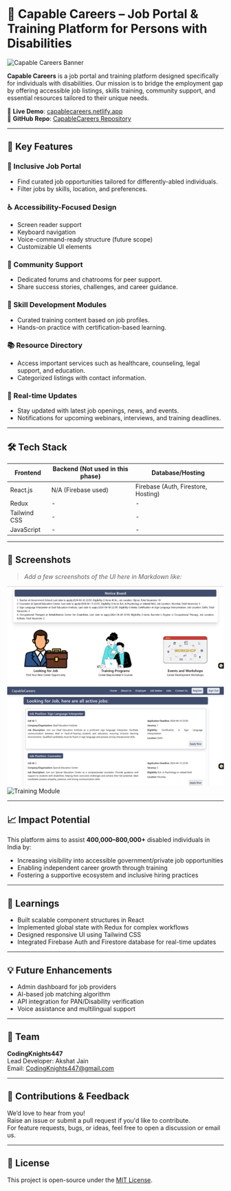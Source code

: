 # 🌟 Capable Careers – Job Portal & Training Platform for Persons with Disabilities

![Capable Careers Banner](https://your-image-link-if-any.com)

**Capable Careers** is a job portal and training platform designed specifically for individuals with disabilities. Our mission is to bridge the employment gap by offering accessible job listings, skills training, community support, and essential resources tailored to their unique needs.

🔗 **Live Demo**: [capablecareers.netlify.app](https://capablecareers.netlify.app/)  
🔗 **GitHub Repo**: [CapableCareers Repository](https://github.com/AkshatJain447/CapableCareers)

---

## 🚀 Key Features

### 🧩 Inclusive Job Portal
- Find curated job opportunities tailored for differently-abled individuals.
- Filter jobs by skills, location, and preferences.

### ♿ Accessibility-Focused Design
- Screen reader support
- Keyboard navigation
- Voice-command-ready structure (future scope)
- Customizable UI elements

### 👥 Community Support
- Dedicated forums and chatrooms for peer support.
- Share success stories, challenges, and career guidance.

### 🎯 Skill Development Modules
- Curated training content based on job profiles.
- Hands-on practice with certification-based learning.

### 📚 Resource Directory
- Access important services such as healthcare, counseling, legal support, and education.
- Categorized listings with contact information.

### 🔔 Real-time Updates
- Stay updated with latest job openings, news, and events.
- Notifications for upcoming webinars, interviews, and training deadlines.

---

## 🛠️ Tech Stack

| Frontend | Backend (Not used in this phase) | Database/Hosting |
|----------|----------------|------------------|
| React.js | N/A (Firebase used) | Firebase (Auth, Firestore, Hosting) |
| Redux    | -              | -                |
| Tailwind CSS | -          | -                |
| JavaScript | -            | -                |

---

## 📸 Screenshots

> *Add a few screenshots of the UI here in Markdown like:*

![Home Page](./assets/home.png)
![Job Listings](./assets/jobs.png)
![Training Module](./assets/training.png)

---

## 📈 Impact Potential

This platform aims to assist **400,000–800,000+** disabled individuals in India by:
- Increasing visibility into accessible government/private job opportunities
- Enabling independent career growth through training
- Fostering a supportive ecosystem and inclusive hiring practices

---

## 🧠 Learnings

- Built scalable component structures in React
- Implemented global state with Redux for complex workflows
- Designed responsive UI using Tailwind CSS
- Integrated Firebase Auth and Firestore database for real-time updates

---

## 💡 Future Enhancements

- Admin dashboard for job providers
- AI-based job matching algorithm
- API integration for PAN/Disability verification
- Voice assistance and multilingual support

---

## 👥 Team

**CodingKnights447**  
Lead Developer: Akshat Jain  
Email: [CodingKnights447@gmail.com](mailto:CodingKnights447@gmail.com)

---

## 🤝 Contributions & Feedback

We’d love to hear from you!  
Raise an issue or submit a pull request if you'd like to contribute.  
For feature requests, bugs, or ideas, feel free to open a discussion or email us.

---

## 📄 License

This project is open-source under the [MIT License](LICENSE).

